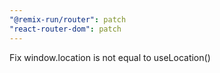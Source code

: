 ```yaml
---
"@remix-run/router": patch
"react-router-dom": patch
---
```


Fix window.location is not equal to useLocation()
